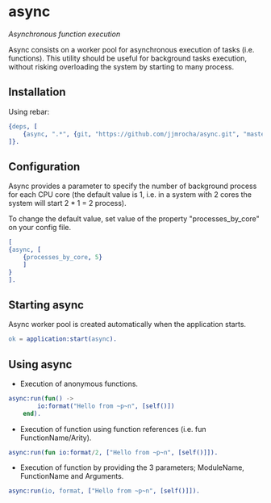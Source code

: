 async
=====
*Asynchronous function execution*

Async consists on a worker pool for asynchronous execution of tasks (i.e. functions).
This utility should be useful for background tasks execution, without risking overloading the system by starting to many process.


Installation
------------

Using rebar:

```erlang
{deps, [
	{async, ".*", {git, "https://github.com/jjmrocha/async.git", "master"}}
]}.
```


Configuration
-------------

Async provides a parameter to specify the number of background process for each CPU core (the default value is 1, i.e. in a system with 2 cores the system will start 2 * 1 = 2 process).

To change the default value, set value of the property "processes_by_core" on your config file.

```erlang
[
{async, [
	{processes_by_core, 5}
	]
}
].
```


Starting async
--------------

Async worker pool is created automatically when the application starts.


```erlang
ok = application:start(async).
```


Using async
-----------

* Execution of anonymous functions.
```erlang
async:run(fun() ->
		io:format("Hello from ~p~n", [self()])
	end).
```

* Execution of function using function references (i.e. fun FunctionName/Arity).
```erlang
async:run(fun io:format/2, ["Hello from ~p~n", [self()]]).
```

* Execution of function by providing the 3 parameters; ModuleName, FunctionName and Arguments.
```erlang
async:run(io, format, ["Hello from ~p~n", [self()]]).
```
